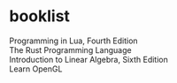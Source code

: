 # booklist

Programming in Lua, Fourth Edition  
The Rust Programming Language  
Introduction to Linear Algebra, Sixth Edition  
Learn OpenGL
